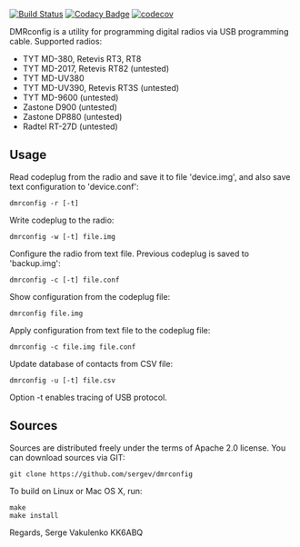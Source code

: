 [![Build Status](https://travis-ci.org/savchyn/dmrconfig.svg?branch=master)](https://travis-ci.org/savchyn/dmrconfig) [![Codacy Badge](https://api.codacy.com/project/badge/Grade/7c1d36e3c9b64c59a709287585d65d48)](https://www.codacy.com/app/savchyn/dmrconfig?utm_source=github.com&amp;utm_medium=referral&amp;utm_content=savchyn/dmrconfig&amp;utm_campaign=Badge_Grade)
[![codecov](https://codecov.io/gh/savchyn/dmrconfig/master/graph/badge.svg)](https://codecov.io/gh/savchyn/dmrconfig)

DMRconfig is a utility for programming digital radios via USB programming cable.
Supported radios:

 * TYT MD-380, Retevis RT3, RT8
 * TYT MD-2017, Retevis RT82 (untested)
 * TYT MD-UV380
 * TYT MD-UV390, Retevis RT3S (untested)
 * TYT MD-9600 (untested)
 * Zastone D900 (untested)
 * Zastone DP880 (untested)
 * Radtel RT-27D (untested)

## Usage

Read codeplug from the radio and save it to file 'device.img',
and also save text configuration to 'device.conf':

    dmrconfig -r [-t]

Write codeplug to the radio:

    dmrconfig -w [-t] file.img

Configure the radio from text file.
Previous codeplug is saved to 'backup.img':

    dmrconfig -c [-t] file.conf

Show configuration from the codeplug file:

    dmrconfig file.img

Apply configuration from text file to the codeplug file:

    dmrconfig -c file.img file.conf

Update database of contacts from CSV file:

    dmrconfig -u [-t] file.csv

Option -t enables tracing of USB protocol.


## Sources

Sources are distributed freely under the terms of Apache 2.0 license.
You can download sources via GIT:

    git clone https://github.com/sergev/dmrconfig


To build on Linux or Mac OS X, run:

    make
    make install


Regards,
Serge Vakulenko
KK6ABQ
